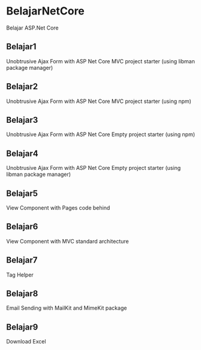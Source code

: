 # BelajarNetCore
Belajar ASP.Net Core

## Belajar1
Unobtrusive Ajax Form with ASP Net Core MVC project starter (using libman package manager)

## Belajar2
Unobtrusive Ajax Form with ASP Net Core MVC project starter (using npm)

## Belajar3
Unobtrusive Ajax Form with ASP Net Core Empty project starter (using npm)

## Belajar4
Unobtrusive Ajax Form with ASP Net Core Empty project starter (using libman package manager)

## Belajar5
View Component with Pages code behind

## Belajar6
View Component with MVC standard architecture

## Belajar7
Tag Helper

## Belajar8
Email Sending with MailKit and MimeKit package

## Belajar9
Download Excel